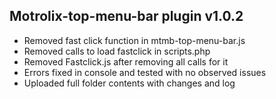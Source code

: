 
## Motrolix-top-menu-bar plugin v1.0.2

- Removed fast click function in mtmb-top-menu-bar.js
- Removed calls to load fastclick in scripts.php
- Removed Fastclick.js after removing all calls for it
- Errors fixed in console and tested with no observed issues
- Uploaded full folder contents with changes and log

